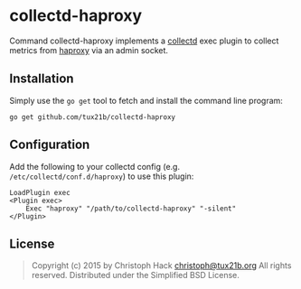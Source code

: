 # collectd-haproxy

Command collectd-haproxy implements a [collectd](https://collectd.org/) exec
plugin to collect metrics from [haproxy](http://www.haproxy.org/) via an
admin socket.

## Installation

Simply use the `go get` tool to fetch and install the command line program:

    go get github.com/tux21b/collectd-haproxy

## Configuration

Add the following to your collectd config (e.g. `/etc/collectd/conf.d/haproxy`)
to use this plugin:

    LoadPlugin exec
    <Plugin exec>
        Exec "haproxy" "/path/to/collectd-haproxy" "-silent"
    </Plugin>

## License

> Copyright (c) 2015 by Christoph Hack <christoph@tux21b.org>
> All rights reserved. Distributed under the Simplified BSD License.
